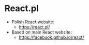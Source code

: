 # React.pl

* Polish React website:
  * https://react.pl/
* Based on main React website:
  * https://facebook.github.io/react/